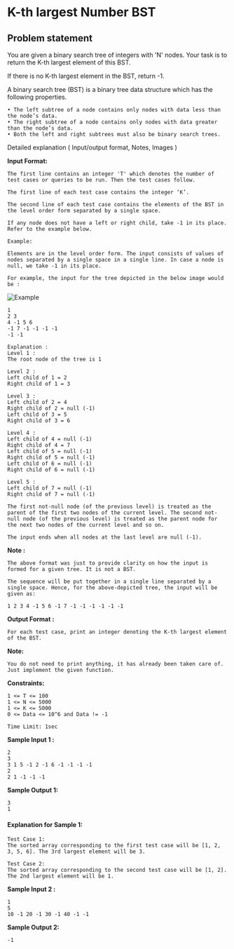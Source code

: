 K-th largest Number BST
=======================

Problem statement
-----------------

You are given a binary search tree of integers with 'N' nodes. Your task is to return the K-th largest element of this BST.

If there is no K-th largest element in the BST, return -1.

A binary search tree (BST) is a binary tree data structure which has the following properties.

    • The left subtree of a node contains only nodes with data less than the node’s data.
    • The right subtree of a node contains only nodes with data greater than the node’s data.
    • Both the left and right subtrees must also be binary search trees.
    

Detailed explanation ( Input/output format, Notes, Images )

**Input Format:**

    The first line contains an integer 'T' which denotes the number of test cases or queries to be run. Then the test cases follow.
    
    The first line of each test case contains the integer ‘K’.
    
    The second line of each test case contains the elements of the BST in the level order form separated by a single space.
    
    If any node does not have a left or right child, take -1 in its place. Refer to the example below.
    
    Example:
    
    Elements are in the level order form. The input consists of values of nodes separated by a single space in a single line. In case a node is null, we take -1 in its place.
    
    For example, the input for the tree depicted in the below image would be :
    

![Example](https://files.codingninjas.in/tree2-5139.png)

    1
    2 3
    4 -1 5 6
    -1 7 -1 -1 -1 -1
    -1 -1
    
    Explanation :
    Level 1 :
    The root node of the tree is 1
    
    Level 2 :
    Left child of 1 = 2
    Right child of 1 = 3
    
    Level 3 :
    Left child of 2 = 4
    Right child of 2 = null (-1)
    Left child of 3 = 5
    Right child of 3 = 6
    
    Level 4 :
    Left child of 4 = null (-1)
    Right child of 4 = 7
    Left child of 5 = null (-1)
    Right child of 5 = null (-1)
    Left child of 6 = null (-1)
    Right child of 6 = null (-1)
    
    Level 5 :
    Left child of 7 = null (-1)
    Right child of 7 = null (-1)
    
    The first not-null node (of the previous level) is treated as the parent of the first two nodes of the current level. The second not-null node (of the previous level) is treated as the parent node for the next two nodes of the current level and so on.
    
    The input ends when all nodes at the last level are null (-1).
    

**Note :**

    The above format was just to provide clarity on how the input is formed for a given tree. It is not a BST. 
    
    The sequence will be put together in a single line separated by a single space. Hence, for the above-depicted tree, the input will be given as:
    
    1 2 3 4 -1 5 6 -1 7 -1 -1 -1 -1 -1 -1
    

**Output Format :**

    For each test case, print an integer denoting the K-th largest element of the BST.
    

**Note:**

    You do not need to print anything, it has already been taken care of. Just implement the given function.
    

**Constraints:**

    1 <= T <= 100
    1 <= N <= 5000
    1 <= K <= 5000
    0 <= Data <= 10^6 and Data != -1
    
    Time Limit: 1sec
    

**Sample Input 1 :**

    2
    3
    3 1 5 -1 2 -1 6 -1 -1 -1 -1 
    2
    2 1 -1 -1 -1 
    

**Sample Output 1:**

    3
    1
    

#### Explanation for Sample 1:

    Test Case 1:
    The sorted array corresponding to the first test case will be [1, 2, 3, 5, 6]. The 3rd largest element will be 3.
    
    Test Case 2:
    The sorted array corresponding to the second test case will be [1, 2]. The 2nd largest element will be 1.
    

**Sample Input 2 :**

    1
    5
    10 -1 20 -1 30 -1 40 -1 -1
    

**Sample Output 2:**

    -1
